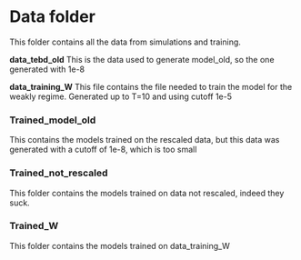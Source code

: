 # Data folder
This folder contains all the data from simulations and training.
    
**data_tebd_old**
This is the data used to generate model_old, so the one generated with 1e-8
    
**data_training_W**
This file contains the file needed to train the model for the weakly regime.
Generated up to T=10 and using cutoff 1e-5


### Trained_model_old
This contains the models trained on the rescaled data, but this data was generated with a cutoff of 1e-8, which is too small
    
### Trained_not_rescaled
This folder contains the models trained on data not rescaled, indeed they suck.
    
### Trained_W
This folder contains the models trained on data_training_W
